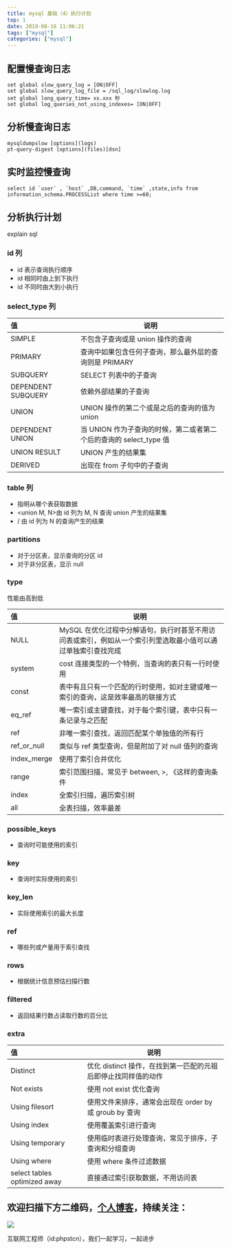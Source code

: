 ```yaml
---
title: mysql 基础（4）执行计划
top: 1
date: 2019-08-16 11:06:21
tags: ["mysql"]
categories: ["mysql"]
---
```


## 配置慢查询日志

``` mysql
set global slow_query_log = [ON|OFF]
set global slow_query_log_file = /sql_log/slowlog.log
set global long_query_time= xx.xxx 秒
set global log_queries_not_using_indexes= [ON|OFF]
```

## 分析慢查询日志

``` mysql
mysqldumpslow [options](logs)
pt-query-digest [options](files)[dsn]
```

## 实时监控慢查询

``` mysql
select id `user` , `host` ,DB,command, `time` ,state,info from information_schema.PROCESSList where time >=60;
```

## 分析执行计划

explain sql

### id 列

* id 表示查询执行顺序
* id 相同时由上到下执行
* id 不同时由大到小执行

### select_type 列

|值|说明|
|:----- |-----|
|SIMPLE |不包含子查询或是 union 操作的查询|
|PRIMARY |查询中如果包含任何子查询，那么最外层的查询则是 PRIMARY|
|SUBQUERY |SELECT 列表中的子查询|
|DEPENDENT SUBQUERY |依赖外部结果的子查询|
|UNION  |UNION 操作的第二个或是之后的查询的值为 union|
|DEPENDENT UNION |当 UNION 作为子查询的时候，第二或者第二个后的查询的 select_type 值|
|UNION RESULT |UNION 产生的结果集|
|DERIVED |出现在 from 子句中的子查询|

### table 列

* 指明从哪个表获取数据
* <union M, N>由 id 列为 M, N 查询 union 产生的结果集
* <derived N>/<subquery N> 由 id 列为 N 的查询产生的结果

### partitions

* 对于分区表，显示查询的分区 id
* 对于非分区表，显示 null

### type

性能由高到低

|值|说明|
|:----- |-----|
|NULL |MySQL 在优化过程中分解语句，执行时甚至不用访问表或索引，例如从一个索引列里选取最小值可以通过单独索引查找完成|
|system |cost 连接类型的一个特例，当查询的表只有一行时使用|
|const |表中有且只有一个匹配的行时使用，如对主键或唯一索引的查询，这是效率最高的联接方式|
|eq_ref |唯一索引或主键查找，对于每个索引键，表中只有一条记录与之匹配|
|ref |非唯一索引查找，返回匹配某个单独值的所有行|
|ref_or_null |类似与 ref 类型查询，但是附加了对 null 值列的查询|
|index_merge |使用了索引合并优化|
|range |索引范围扫描，常见于 between, >, 《这样的查询条件|
|index |全索引扫描，遍历索引树|
|all |全表扫描，效率最差|

### possible_keys

* 查询时可能使用的索引

### key

* 查询时实际使用的索引

### key_len

* 实际使用索引的最大长度

### ref

* 哪些列或产量用于索引查找

### rows

* 根据统计信息预估扫描行数

### filtered

* 返回结果行数占读取行数的百分比

### extra

|值|说明|
|:----- |-----|
|Distinct |优化 distinct 操作，在找到第一匹配的元祖后即停止找同样值的动作|
|Not exists |使用 not exist 优化查询|
|Using filesort |使用文件来排序，通常会出现在 order by 或 groub by 查询|
|Using index |使用覆盖索引进行查询|
|Using temporary|使用临时表进行处理查询，常见于排序，子查询和分组查询|
|Using where|使用 where 条件过滤数据|
|select tables optimized away|直接通过索引获取数据，不用访问表|

## 欢迎扫描下方二维码，[个人博客](https://www.phpst.cn)，持续关注：

![](https://ww1.sinaimg.cn/large/a616b9a4gy1g4xzv954a4j20760763yo.jpg)

互联网工程师（id:phpstcn），我们一起学习，一起进步
